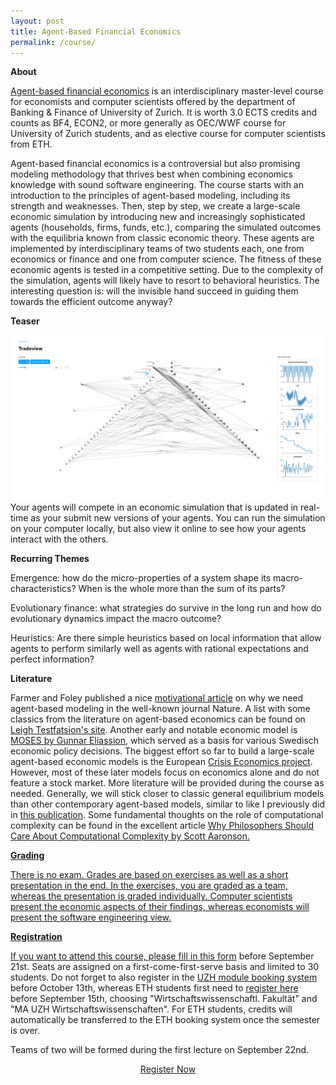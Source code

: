 ```yaml
---
layout: post
title: Agent-Based Financial Economics
permalink: /course/
---
```


<b>About</b>

<p><a href="https://studentservices.uzh.ch/uzh/anonym/vvz/index.html#/modules/list/2017/003/50773378-50772427/details/SM/50857786">Agent-based financial economics</a> is an interdisciplinary master-level course for economists and computer scientists offered by the department of Banking & Finance of University of Zurich. It is worth 3.0 ECTS credits and counts as BF4, ECON2, or more generally as OEC/WWF course for University of Zurich students, and as elective course for computer scientists from ETH.</p>

<p>Agent-based financial economics is a controversial but also promising modeling methodology that thrives best when combining economics knowledge with sound software engineering. The course starts with an introduction to the principles of agent-based modeling, including its strength and weaknesses. Then, step by step, we create a large-scale economic simulation by introducing new and increasingly sophisticated agents (households, firms, funds, etc.), comparing the simulated outcomes with the equilibria known from classic economic theory. These agents are implemented by interdisciplinary teams of two students each, one from economics or finance and one from computer science. The fitness of these economic agents is tested in a competitive setting. Due to the complexity of the simulation, agents will likely have to resort to behavioral heuristics. The interesting question is: will the invisible hand succeed in guiding them towards the efficient outcome anyway?</p>

<b>Teaser</b>

<p><img src="/assets/images/tradeview.png" alt="" class="image full"> Your agents will compete in an economic simulation that is updated in real-time as your submit new versions of your agents. You can run the simulation on your computer locally, but also view it online to see how your agents interact with the others.</p>

<b>Recurring Themes</b>

<p>Emergence: how do the micro-properties of a system shape its macro-characteristics? When is the whole more than the sum of its parts?

Evolutionary finance: what strategies do survive in the long run and how do evolutionary dynamics impact the macro outcome?

Heuristics: Are there simple heuristics based on local information that allow agents to perform similarly well as agents with rational expectations and perfect information?</p>

<b>Literature</b>

<p>Farmer and Foley published a nice <a href="https://www.researchgate.net/profile/Duncan_Foley/publication/51437577_The_Economy_Needs_Agent-Based_Modeling/links/5714ccb108aeebe07c06c72e/The-Economy-Needs-Agent-Based-Modeling.pdf">motivational article</a> on why we need agent-based modeling in the well-known journal Nature. A list with some classics from the literature on agent-based economics can be found on <a href="http://www2.econ.iastate.edu/tesfatsi/afinance.htm#BasicRead">Leigh Testfatsion's site</a>. Another early and notable economic model is <a href="http://www.ifn.se/storage/cms/91fc7b2ed0f3440a918871ffa0a36d73/59024245407a4a3fadebca71db86015e/pdf/B79AF4E97E52C2C7723DD26462792BE1AB13FF08/Wp222.pdf?MediaArchive_ForceDownload=true&PropertyName=File1&ValueIndex=0">MOSES by Gunnar Eliassion</a>, which served as a basis for various Swedisch economic policy decisions. The biggest effort so far to build a large-scale agent-based economic models is the European <a href="http://www.crisis-economics.eu/">Crisis Economics project</a>. However, most of these later models focus on economics alone and do not feature a stock market. More literature will be provided during the course as needed. Generally, we will stick closer to classic general equilibrium models than other contemporary agent-based models, similar to like I previously did in <a href="https://link.springer.com/article/10.1007/s10614-016-9616-x">this publication</a>. Some fundamental thoughts on the role of computational complexity can be found in the excellent article <a href="https://arxiv.org/pdf/1108.1791.pdf">Why Philosophers Should Care About Computational Complexity</> by Scott Aaronson.</p>

<b>Grading</b>

<p>There is no exam. Grades are based on exercises as well as a short presentation in the end. In the exercises, you are graded as a team, whereas the presentation is graded individually. Computer scientists present the economic aspects of their findings, whereas economists will present the software engineering view.</p>

<b>Registration</b>

<p>If you want to attend this course, please <a href="https://docs.google.com/forms/d/e/1FAIpQLSfiUZGNaYk8NIR_RWXHa7f5W4S-vUUTmfpFBs0hOOgmZ22x-w/viewform?usp=sf_link">fill in this form</a> before September 21st. Seats are assigned on a first-come-first-serve basis and limited to 30 students. Do not forget to also register in the <a href="https://idagreen.uzh.ch/mb/">UZH module booking system</a> before October 13th, whereas ETH students first need to <a href="http://www.uzh.ch/de/studies/application/mobilitaet/applyhsuma.html">register here</a> before September 15th, choosing "Wirtschaftswissenschaftl. Fakultät" and "MA UZH Wirtschaftswissenschaften". For ETH students, credits will automatically be transferred to the ETH booking system once the semester is over.</p>

<p>Teams of two will be formed during the first lecture on September 22nd.</p>

<p><center><a href="https://docs.google.com/forms/d/e/1FAIpQLSfiUZGNaYk8NIR_RWXHa7f5W4S-vUUTmfpFBs0hOOgmZ22x-w/viewform?usp=sf_link" class="button button-style1">Register Now</a></center></p>

